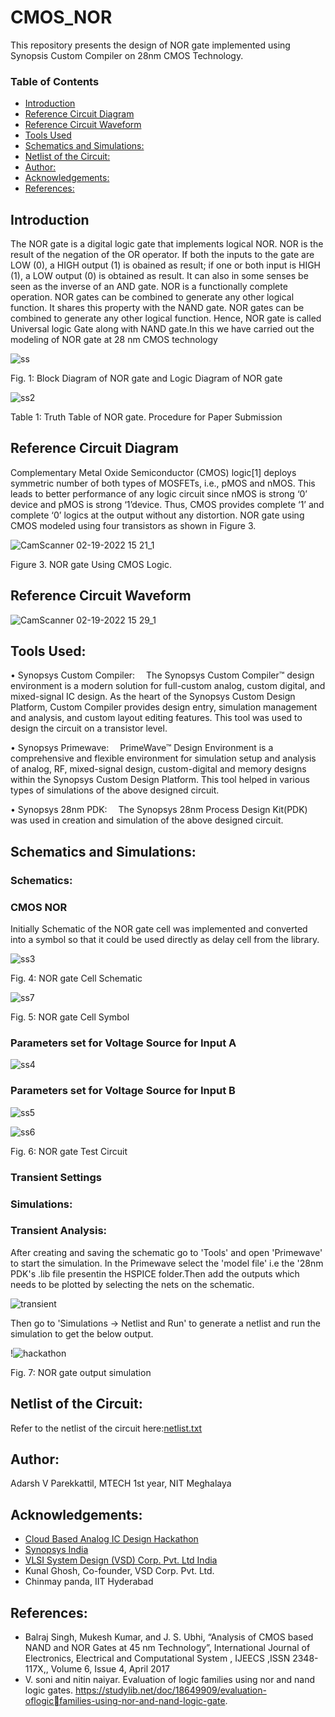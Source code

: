 # CMOS_NOR
This repository presents the design of NOR gate implemented using Synopsis Custom Compiler on 28nm CMOS Technology.

### Table of Contents
 - [Introduction](#introduction)
 - [Reference Circuit Diagram](#reference-circuit-diagram)
 - [Reference Circuit Waveform](#reference-circuit-waveform)
 - [Tools Used](#tools-used)
 - [Schematics and Simulations:](#schematics-and-simulations)
 - [Netlist of the Circuit:](#netlist-of-the-circuit)
 - [Author:](#author)
 - [Acknowledgements:](#acknowledgements)
 - [References:](#references)
 
## Introduction
The NOR gate is a digital logic gate that implements
logical NOR. NOR is the result of the negation of the OR
operator. If both the inputs to the gate are LOW (0), a HIGH
output (1) is obained as result; if one or both input is HIGH (1),
a LOW output (0) is obtained as result. It can also in some senses
be seen as the inverse of an AND gate. NOR is a functionally
complete operation. NOR gates can be combined to generate any
other logical function. It shares this property with the NAND
gate. NOR gates can be combined to generate any other logical
function. Hence, NOR gate is called Universal logic Gate along
with NAND gate.In this we have carried out the modeling
of NOR gate at 28 nm CMOS technology





![ss](https://user-images.githubusercontent.com/100693635/156202769-4d721926-b2d2-4b1a-a7a9-92afdaea4c26.PNG)



Fig. 1: Block Diagram of NOR gate and Logic Diagram of NOR gate

![ss2](https://user-images.githubusercontent.com/100693635/156202795-d2979822-6327-497c-b632-8c850dab5d06.PNG)


Table 1: Truth Table of NOR gate. Procedure for Paper Submission
## Reference Circuit Diagram
Complementary Metal Oxide Semiconductor (CMOS) logic[1] deploys symmetric number of both types of MOSFETs, i.e., pMOS and nMOS. This leads to better performance of any logic circuit since nMOS is strong ‘0’ device and pMOS is strong ‘1’device. Thus, CMOS provides complete ‘1’ and complete ‘0’ logics at the output without any distortion. NOR gate using CMOS modeled using four  transistors as shown in Figure 3.


![CamScanner 02-19-2022 15 21_1](https://user-images.githubusercontent.com/100693635/156201945-805124fd-0d43-47e1-9d56-374a7dfa1f35.jpg)

 
Figure 3. NOR gate Using CMOS Logic.

## Reference Circuit Waveform

 ![CamScanner 02-19-2022 15 29_1](https://user-images.githubusercontent.com/100693635/156201974-a94b4bba-600d-4b75-96c6-539357b6dd13.jpg)



## Tools Used:
• Synopsys Custom Compiler:
 The Synopsys Custom Compiler™ design environment is a modern solution for full-custom analog, custom digital, and mixed-signal IC design. As the heart of the Synopsys Custom Design Platform, Custom Compiler provides design entry, simulation management and analysis, and custom layout editing features. This tool was used to design the circuit on a transistor level.

• Synopsys Primewave:
 PrimeWave™ Design Environment is a comprehensive and flexible environment for simulation setup and analysis of analog, RF, mixed-signal design, custom-digital and memory designs within the Synopsys Custom Design Platform. This tool helped in various types of simulations of the above designed circuit.

• Synopsys 28nm PDK:
 The Synopsys 28nm Process Design Kit(PDK) was used in creation and simulation of the above designed circuit.
 
 ## Schematics and Simulations:
 ### Schematics:
 ### CMOS NOR
 Initially Schematic of the NOR gate cell was implemented and converted into a symbol so that it could be used directly as delay cell from the library.
 
 
 
 ![ss3](https://user-images.githubusercontent.com/100693635/156211611-8ec48aff-e217-480f-9882-9640d8ee7c0f.PNG)

 
 Fig. 4: NOR gate Cell Schematic
 
 
 ![ss7](https://user-images.githubusercontent.com/100693635/156211669-56033f33-ddd8-45ba-9e18-b93eb390cc0e.PNG)

 Fig. 5: NOR gate Cell Symbol
 
 ### Parameters set for Voltage Source for Input A
 ![ss4](https://user-images.githubusercontent.com/100693635/156211630-b0fd5864-71b2-4863-86c3-9e0daa2eac82.PNG)








 
 
 
 ### Parameters set for Voltage Source for Input B
 
 
 ![ss5](https://user-images.githubusercontent.com/100693635/156211644-6b7fd639-fdb8-43d6-ab13-688526d6fcac.PNG)

 

 
 
 ![ss6](https://user-images.githubusercontent.com/100693635/156211664-eefa923b-d987-4dd6-b162-ffc7e5b18bd7.PNG)

 Fig. 6: NOR gate Test Circuit 
 
  ### Transient Settings
 
 ### Simulations:
 ### Transient Analysis:
After creating and saving the schematic go to 'Tools' and open 'Primewave' to start the simulation. In the Primewave select the 'model file' i.e the '28nm PDK's .lib file presentin the HSPICE folder.Then add the outputs which needs to be plotted by selecting the nets on the schematic.

![transient](https://user-images.githubusercontent.com/100190726/155507012-b7369b24-be78-401d-aae3-884e000e7ce0.JPG)


Then go to 'Simulations -> Netlist and Run' to generate a netlist and run the simulation to get the below output.

!![hackathon](https://user-images.githubusercontent.com/100693635/156202057-3d5e7c57-ebe3-42fb-b4ed-74fb58fb7ab2.PNG)

Fig. 7: NOR gate output simulation


## Netlist of the Circuit:
Refer to the netlist of the circuit here:[netlist.txt](https://github.com/swati-sgm/Half_Adder_analog_design/files/8129767/netlist.txt)



## Author:
Adarsh V Parekkattil, MTECH 1st year, NIT Meghalaya

## Acknowledgements:
- [Cloud Based Analog IC Design Hackathon](https://www.iith.ac.in/events/2022/02/15/Cloud-Based-Analog-IC-Design-Hackathon/)
- [Synopsys India](https://www.synopsys.com/)
- [VLSI System Design (VSD) Corp. Pvt. Ltd India](https://www.vlsisystemdesign.com/)
- Kunal Ghosh, Co-founder, VSD Corp. Pvt. Ltd.
- Chinmay panda, IIT Hyderabad
## References:
- Balraj Singh, Mukesh Kumar, and J. S. Ubhi, “Analysis of CMOS based
NAND and NOR Gates at 45 nm Technology”, International Journal of
Electronics, Electrical and Computational System , IJEECS ,ISSN 2348-
117X,, Volume 6, Issue 4, April 2017
- V. soni and nitin naiyar. Evaluation of logic families using nor and
nand logic gates. https://studylib.net/doc/18649909/evaluation-oflogicfamilies-using-nor-and-nand-logic-gate.
 
